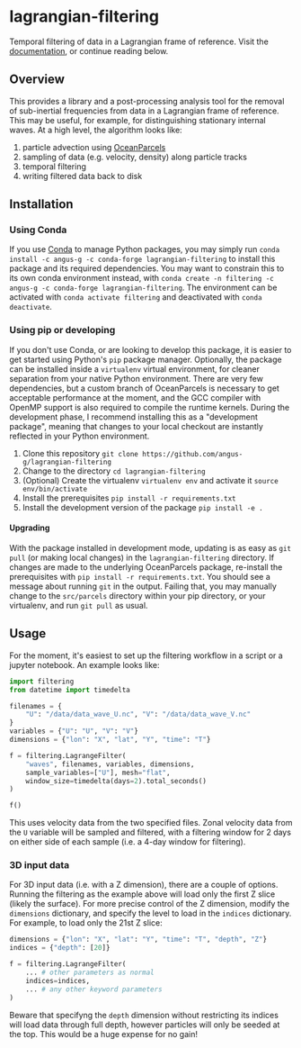 # lagrangian-filtering
Temporal filtering of data in a Lagrangian frame of reference. Visit the
[documentation](https://lagrangian-filtering.readthedocs.io/en/latest/),
or continue reading below.

## Overview
This provides a library and a post-processing analysis tool for the
removal of sub-inertial frequencies from data in a Lagrangian frame of
reference. This may be useful, for example, for distinguishing
stationary internal waves. At a high level, the algorithm looks like:

1. particle advection using [OceanParcels](http://oceanparcels.org)
2. sampling of data (e.g. velocity, density) along particle tracks
3. temporal filtering
4. writing filtered data back to disk

## Installation
### Using Conda
If you use [Conda](https://conda.io) to manage Python packages, you
may simply run `conda install -c angus-g -c conda-forge
lagrangian-filtering` to install this package and its required
dependencies. You may want to constrain this to its own conda
environment instead, with `conda create -n filtering -c angus-g -c
conda-forge lagrangian-filtering`. The environment can be activated
with `conda activate filtering` and deactivated with `conda
deactivate`.

### Using pip or developing
If you don't use Conda, or are looking to develop this package, it is
easier to get started using Python's `pip` package
manager. Optionally, the package can be installed inside a
`virtualenv` virtual environment, for cleaner separation from your
native Python environment. There are very few dependencies, but a
custom branch of OceanParcels is necessary to get acceptable
performance at the moment, and the GCC compiler with OpenMP support is
also required to compile the runtime kernels. During the development
phase, I recommend installing this as a "development package", meaning
that changes to your local checkout are instantly reflected in your
Python environment.

1. Clone this repository `git clone https://github.com/angus-g/lagrangian-filtering`
2. Change to the directory `cd lagrangian-filtering`
3. (Optional) Create the virtualenv `virtualenv env` and activate it `source env/bin/activate`
4. Install the prerequisites `pip install -r requirements.txt`
5. Install the development version of the package `pip install -e .`

#### Upgrading
With the package installed in development mode, updating is as easy as
`git pull` (or making local changes) in the `lagrangian-filtering`
directory. If changes are made to the underlying OceanParcels package,
re-install the prerequisites with `pip install -r
requirements.txt`. You should see a message about running `git` in the
output. Failing that, you may manually change to the `src/parcels`
directory within your pip directory, or your virtualenv, and run `git
pull` as usual.

## Usage
For the moment, it's easiest to set up the filtering workflow in a script or
a jupyter notebook. An example looks like:

```python
import filtering
from datetime import timedelta

filenames = {
	"U": "/data/data_wave_U.nc", "V": "/data/data_wave_V.nc"
}
variables = {"U": "U", "V": "V"}
dimensions = {"lon": "X", "lat", "Y", "time": "T"}

f = filtering.LagrangeFilter(
	"waves", filenames, variables, dimensions,
	sample_variables=["U"], mesh="flat",
	window_size=timedelta(days=2).total_seconds()
)

f()
```

This uses velocity data from the two specified files. Zonal velocity
data from the `U` variable will be sampled and filtered, with a
filtering window for 2 days on either side of each sample (i.e. a
4-day window for filtering).

### 3D input data
For 3D input data (i.e. with a Z dimension), there are a couple of
options. Running the filtering as the example above will load only the
first Z slice (likely the surface). For more precise control of the Z
dimension, modify the `dimensions` dictionary, and specify the level
to load in the `indices` dictionary. For example, to load only the
21st Z slice:

```python
dimensions = {"lon": "X", "lat": "Y", "time": "T", "depth", "Z"}
indices = {"depth": [20]}

f = filtering.LagrangeFilter(
	... # other parameters as normal
	indices=indices,
	... # any other keyword parameters
)
```

Beware that specifyng the `depth` dimension without restricting its
indices will load data through full depth, however particles will only
be seeded at the top. This would be a huge expense for no gain!

